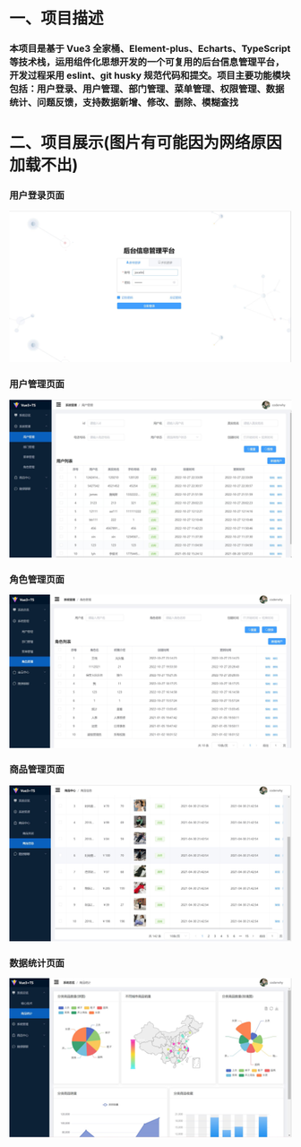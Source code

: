 # 一、项目描述
### 本项目是基于 Vue3 全家桶、Element-plus、Echarts、TypeScript 等技术栈，运用组件化思想开发的一个可复用的后台信息管理平台，开发过程采用 eslint、git husky 规范代码和提交。项目主要功能模块包括：用户登录、用户管理、部门管理、菜单管理、权限管理、数据统计、问题反馈，支持数据新增、修改、删除、模糊查找
# 二、项目展示(图片有可能因为网络原因加载不出)
### 用户登录页面
![](./preview/login.jpg)
### 用户管理页面
![](./preview/user.jpg)
### 角色管理页面
![](./preview/role.jpg)
### 商品管理页面
![](./preview/goods.jpg)
### 数据统计页面
![](./preview/data.jpg)

